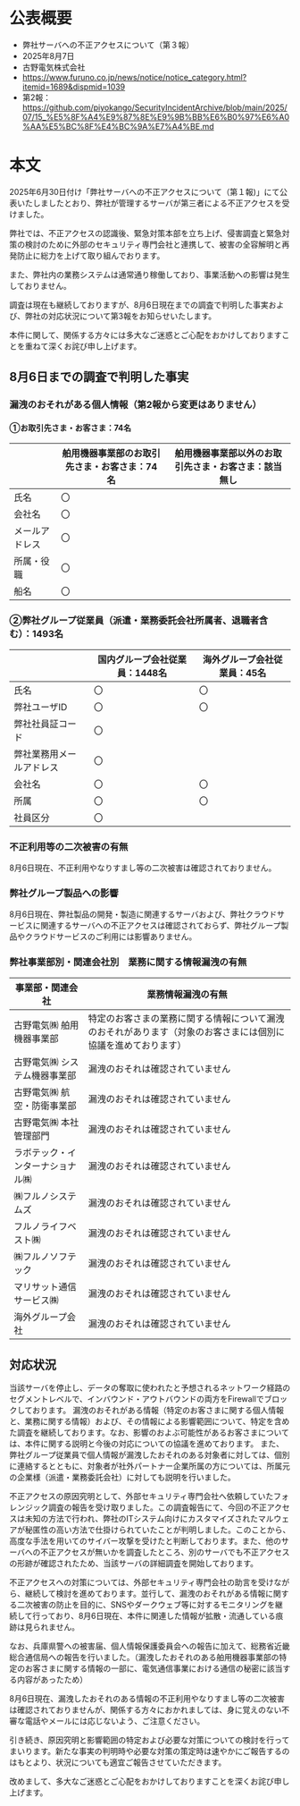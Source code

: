 # 公表概要
- 弊社サーバへの不正アクセスについて（第３報）
- 2025年8月7日
- 古野電気株式会社
- https://www.furuno.co.jp/news/notice/notice_category.html?itemid=1689&dispmid=1039
- 第2報：https://github.com/piyokango/SecurityIncidentArchive/blob/main/2025/07/15_%E5%8F%A4%E9%87%8E%E9%9B%BB%E6%B0%97%E6%A0%AA%E5%BC%8F%E4%BC%9A%E7%A4%BE.md

# 本文
2025年6月30日付け「弊社サーバへの不正アクセスについて（第１報)」にて公表いたしましたとおり、弊社が管理するサーバが第三者による不正アクセスを受けました。

弊社では、不正アクセスの認識後、緊急対策本部を立ち上げ、侵害調査と緊急対策の検討のために外部のセキュリティ専門会社と連携して、被害の全容解明と再発防止に総力を上げて取り組んでおります。

また、弊社内の業務システムは通常通り稼働しており、事業活動への影響は発生しておりません。

調査は現在も継続しておりますが、8月6日現在までの調査で判明した事実および、弊社の対応状況について第3報をお知らせいたします。

本件に関して、関係する方々には多大なご迷惑とご心配をおかけしておりますことを重ねて深くお詫び申し上げます。

## 8月6日までの調査で判明した事実
### 漏洩のおそれがある個人情報（第2報から変更はありません）
#### ①お取引先さま・お客さま：74名
|　|舶用機器事業部のお取引先さま・お客さま：74名|舶用機器事業部以外のお取引先さま・お客さま：該当無し|
|---|---|---|
|氏名|〇	|　|
|会社名|〇	|　|
|メールアドレス|〇|	|
|所属・役職|〇|	|
|船名|〇|　|

### ②弊社グループ従業員（派遣・業務委託会社所属者、退職者含む）：1493名
|　|国内グループ会社従業員：1448名|海外グループ会社従業員：45名|
|---|---|---|
|氏名|〇|〇|
|弊社ユーザID|〇|〇|
|弊社社員証コード|〇|　|
|弊社業務用メールアドレス|〇|　|	
|会社名|〇|〇|
|所属|〇|〇|
|社員区分|〇|　|

### 不正利用等の二次被害の有無
8月6日現在、不正利用やなりすまし等の二次被害は確認されておりません。

### 弊社グループ製品への影響
8月6日現在、弊社製品の開発・製造に関連するサーバおよび、弊社クラウドサービスに関連するサーバへの不正アクセスは確認されておらず、弊社グループ製品やクラウドサービスのご利用には影響ありません。

### 弊社事業部別・関連会社別　業務に関する情報漏洩の有無
|事業部・関連会社|業務情報漏洩の有無|
|---|---|
|古野電気㈱ 舶用機器事業部|特定のお客さまの業務に関する情報について漏洩のおそれがあります（対象のお客さまには個別に協議を進めております）|
|古野電気㈱ システム機器事業部|漏洩のおそれは確認されていません|
|古野電気㈱ 航空・防衛事業部|漏洩のおそれは確認されていません|
|古野電気㈱ 本社管理部門|漏洩のおそれは確認されていません|
|ラボテック・インターナショナル㈱|漏洩のおそれは確認されていません|
|㈱フルノシステムズ|漏洩のおそれは確認されていません|
|フルノライフベスト㈱|漏洩のおそれは確認されていません|
|㈱フルノソフテック|漏洩のおそれは確認されていません|
|マリサット通信サービス㈱|漏洩のおそれは確認されていません|
|海外グループ会社|漏洩のおそれは確認されていません|

## 対応状況
当該サーバを停止し、データの奪取に使われたと予想されるネットワーク経路のセグメントレベルで、インバウンド・アウトバウンドの両方をFirewallでブロックしております。 漏洩のおそれがある情報（特定のお客さまに関する個人情報と、業務に関する情報）および、その情報による影響範囲について、特定を含めた調査を継続しております。なお、影響のおよぶ可能性があるお客さまについては、本件に関する説明と今後の対応についての協議を進めております。 また、弊社グループ従業員で個人情報が漏洩したおそれのある対象者に対しては、個別に連絡するとともに、対象者が社外パートナー企業所属の方については、所属元の企業様（派遣・業務委託会社）に対しても説明を行いました。

不正アクセスの原因究明として、外部セキュリティ専門会社へ依頼していたフォレンジック調査の報告を受け取りました。この調査報告にて、今回の不正アクセスは未知の方法で行われ、弊社のITシステム向けにカスタマイズされたマルウェアが秘匿性の高い方法で仕掛けられていたことが判明しました。このことから、高度な手法を用いてのサイバー攻撃を受けたと判断しております。また、他のサーバへの不正アクセスが無いかを調査したところ、別のサーバでも不正アクセスの形跡が確認されたため、当該サーバの詳細調査を開始しております。

不正アクセスへの対策については、外部セキュリティ専門会社の助言を受けながら、継続して検討を進めております。並行して、漏洩のおそれがある情報に関する二次被害の防止を目的に、SNSやダークウェブ等に対するモニタリングを継続して行っており、8月6日現在、本件に関連した情報が拡散・流通している痕跡は見られません。

なお、兵庫県警への被害届、個人情報保護委員会への報告に加えて、総務省近畿総合通信局への報告を行いました。（漏洩したおそれのある舶用機器事業部の特定のお客さまに関する情報の一部に、電気通信事業における通信の秘密に該当する内容があったため）

8月6日現在、漏洩したおそれのある情報の不正利用やなりすまし等の二次被害は確認されておりませんが、関係する方々におかれましては、身に覚えのない不審な電話やメールには応じないよう、ご注意ください。

引き続き、原因究明と影響範囲の特定および必要な対策についての検討を行ってまいります。新たな事実の判明時や必要な対策の策定時は速やかにご報告するのはもとより、状況についても適宜ご報告させていただきます。

改めまして、多大なご迷惑とご心配をおかけしておりますことを深くお詫び申し上げます。
